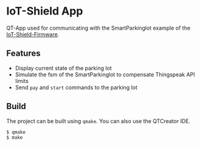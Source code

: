 # IoT-Shield App

QT-App used for communicating with the SmartParkinglot example of the [IoT-Shield-Firmware].

## Features

* Display current state of the parking lot
* Simulate the fsm of the SmartParkinglot to compensate Thingspeak API limits
* Send `pay` and `start` commands to the parking lot

## Build

The project can be built using `qmake`. You can also use the QTCreator IDE.

```
$ qmake
$ make
```

[IoT-Shield-Firmware]: https://github.com/iotl/IoT-Shield-Firmware
